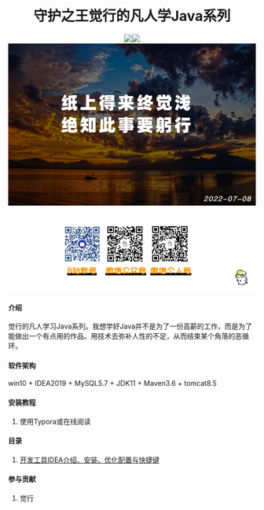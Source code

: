 # <center>守护之王觉行的凡人学Java系列</center>

<center><a href ="https://space.bilibili.com/331874257/" target = "_blank"><img src="https://img.shields.io/badge/B站-@觉行-brightgreen"></a><a href ="https://github.com/HissenWang/motalJava" target = "_blank"><img src="https://img.shields.io/github/stars/HissenWang/motalJava.svg?style=social&label=Stars"></a></center>

<img src="README/LOGO神器-纸上得来终觉浅_绝知此事要躬行_.jpeg" style="zoom:Infinity%;" />

#### 介绍

觉行的凡人学习Java系列。我想学好Java并不是为了一份高薪的工作，而是为了能做出一个有点用的作品。用技术去弥补人性的不足，从而结束某个角落的恶循环。

#### 软件架构
win10 + IDEA2019 + MySQL5.7 + JDK11 + Maven3.6 + tomcat8.5 


#### 安装教程

1.  使用Typora或在线阅读

#### 目录

1.  [开发工具IDEA介绍、安装、优化配置与快捷键](1、idea的介绍、安装、优化配置与快捷键/开发工具IDEA介绍、安装、优化配置与快捷键.md)

#### 参与贡献

1.  觉行

